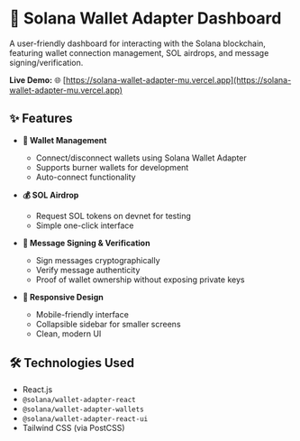 # 🚀 Solana Wallet Adapter Dashboard  

A user-friendly dashboard for interacting with the Solana blockchain, featuring wallet connection management, SOL airdrops, and message signing/verification.  

**Live Demo:** 🌐 [https://solana-wallet-adapter-mu.vercel.app](https://solana-wallet-adapter-mu.vercel.app)

## ✨ Features  

- **🔐 Wallet Management**  
  - Connect/disconnect wallets using Solana Wallet Adapter  
  - Supports burner wallets for development  
  - Auto-connect functionality  

- **💰 SOL Airdrop**  
  - Request SOL tokens on devnet for testing  
  - Simple one-click interface  

- **📝 Message Signing & Verification**  
  - Sign messages cryptographically  
  - Verify message authenticity  
  - Proof of wallet ownership without exposing private keys  

- **📱 Responsive Design**  
  - Mobile-friendly interface  
  - Collapsible sidebar for smaller screens  
  - Clean, modern UI  

## 🛠 Technologies Used  

- React.js  
- `@solana/wallet-adapter-react`  
- `@solana/wallet-adapter-wallets`  
- `@solana/wallet-adapter-react-ui`  
- Tailwind CSS (via PostCSS)  